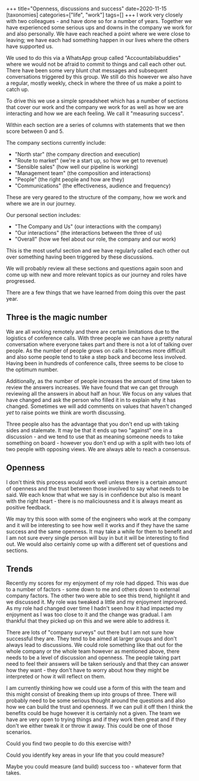 +++
title="Openness, discussions and success"
date=2020-11-15
[taxonomies]
categories=["life", "work"]
tags=[]
+++
I work very closely with two colleagues - and have done so for a number of years. Together we have experienced some serious ups and downs in the company we work for and also personally. We have each reached a point where we were close to leaving; we have each had something happen in our lives where the others have supported us.
<!-- more -->

We used to do this via a WhatsApp group called "Accountabilabuddies" where we would not be afraid to commit to things and call each other out. There have been some very blunt chat messages and subsequent conversations triggered by this group. We still do this however we also have a regular, mostly weekly, check in where the three of us make a point to catch up.

To drive this we use a simple spreadsheet which has a number of sections that cover our work and the company we work for as well as how we are interacting and how we are each feeling. We call it "measuring success".

Within each section are a series of columns with statements that we then score between 0 and 5.

The company sections currently include: 

- "North star" (the company direction and execution)
- "Route to market" (we're a start up, so how we get to revenue)
- "Sensible sales" (how well our pipeline is working)
- "Management team" (the composition and interactions)
- "People" (the right people and how are they)
- "Communications" (the effectiveness, audience and frequency)

These are very geared to the structure of the company, how we work and where we are in our journey. 

Our personal section includes:

- "The Company and Us" (our interactions with the company)
- "Our interactions" (the interactions between the three of us)
- "Overall" (how we feel about our role, the company and our work)

This  is the most useful section and we have regularly called each other out over something having been triggered by these discussions.

We will probably review all these sections and questions again soon and come up with new and more relevant topics as our journey and roles have progressed. 

There are a few things that we have learned from doing this over the past year.

## Three is the magic number

We are all working remotely and there are certain limitations due to the logistics of conference calls. With three people we can have a pretty natural conversation where everyone takes part and there is not a lot of talking over people. As the number of people grows on calls it becomes more difficult and also some people tend to take a step back and become less involved. Having been in hundreds of conference calls, three seems to be close to the optimum number.

Additionally, as the number of people increases the amount of time taken to review the answers increases. We have found that we can get through reviewing all the answers in about half an hour. We focus on any values that have changed and ask the person who filled it in to explain why it has changed. Sometimes we will add comments on values that haven't changed *yet* to raise points we think are worth discussing.

Three people also has the advantage that you don't end up with taking sides and stalemate. It may be that it ends up two "against" one in a discussion - and we tend to use that as meaning someone needs to take something on board - however you don't end up with a split with two lots of two people with opposing views. We are always able to reach a consensus.

## Openness

I don't think this process would work well unless there is a certain amount of openness and the trust between those involved to say what needs to be said. We each know that what we say is in confidence but also is meant with the right heart - there is no maliciousness and it is always meant as positive feedback. 

We may try this soon with some of the engineers who work at the company and it will be interesting to see how well it works and if they have the same success and the same openness. It may take a while for them to benefit and I am not sure every single person will buy in but it will be interesting to find out. We would also certainly come up with a different set of questions and sections.

## Trends

Recently my scores for my enjoyment of my role had dipped. This was due to a number of factors - some down to me and others down to external company factors. The other two were able to see this trend, highlight it and we discussed it. My role was tweaked a little and my enjoyment improved. As my role had changed over time I hadn't seen how it had impacted my enjoyment as I was too close to it and the change was gradual. I am thankful that they picked up on this and we were able to address it.

There are lots of "company surveys" out there but I am not sure how successful they are. They tend to be aimed at larger groups and don't always lead to discussions. We could role something like that out for the whole company or the whole team however as mentioned above, there needs to be a level of discussion and openness. The people taking part need to feel their answers will be taken seriously and that they can answer how they want - they don't have to worry about how they might be interpreted or how it will reflect on them.

I am currently thinking how we could use a form of this with the team and this might consist of breaking them up into groups of three. There will probably need to be some serious thought around the questions and also how we can build the trust and openness. If we can pull it off then I think the benefits could be huge however it is certainly not a given. The team we have are very open to trying things and if they work then great and if they don't we either tweak it or throw it away. This could be one of those scenarios.

Could you find two people to do this exercise with? 

Could you identify key areas in your life that you could measure?

Maybe you could measure (and build) success too - whatever form that takes.




